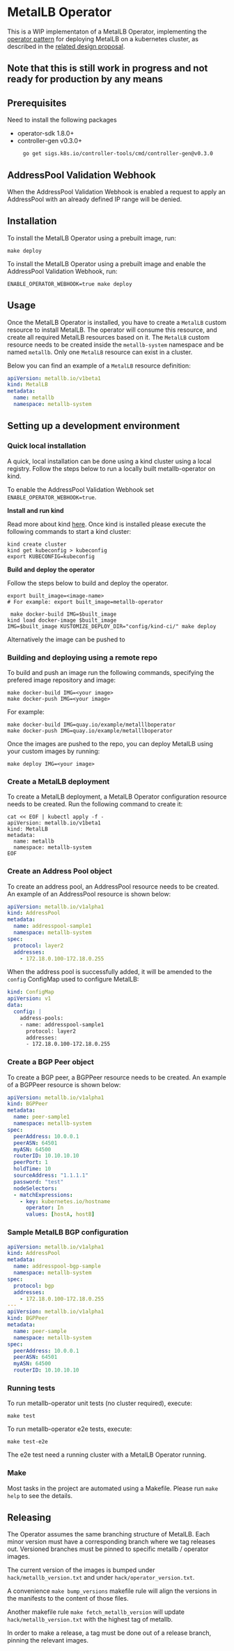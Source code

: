 # MetalLB Operator

This is a WIP implementaton of a MetalLB Operator, implementing the [operator pattern](https://kubernetes.io/docs/concepts/extend-kubernetes/operator/)
for deploying MetalLB on a kubernetes cluster, as described in the [related design proposal](https://github.com/metallb/metallb/blob/main/design/metallb-operator.md).

## Note that this is still work in progress and not ready for production by any means


## Prerequisites
Need to install the following packages
- operator-sdk 1.8.0+
- controller-gen v0.3.0+
```
     go get sigs.k8s.io/controller-tools/cmd/controller-gen@v0.3.0
```

## AddressPool Validation Webhook

When the AddressPool Validation Webhook is enabled a request to apply an AddressPool with an already defined IP range will be denied.

## Installation

To install the MetalLB Operator using a prebuilt image, run: 

```shell
make deploy
```

To install the MetalLB Operator using a prebuilt image and enable the AddressPool Validation Webhook, run: 

```shell
ENABLE_OPERATOR_WEBHOOK=true make deploy
```

## Usage

Once the MetalLB Operator is installed, you have to create a `MetalLB` custom resource to install MetalLB. The operator will consume this resource, and create all required MetalLB resources based on it. The `MetalLB` custom resource needs to be created inside the `metallb-system` namespace and be named `metallb`. Only one `MetalLB` resource can exist in a cluster.

Below you can find an example of a `MetalLB` resource definition:

```yaml
apiVersion: metallb.io/v1beta1
kind: MetalLB
metadata:
  name: metallb
  namespace: metallb-system
```


## Setting up a development environment

### Quick local installation

A quick, local installation can be done using a kind cluster using a local registry. Follow the steps below to run a locally built metallb-operator on kind.

To enable the AddressPool Validation Webhook set `ENABLE_OPERATOR_WEBHOOK=true`.

**Install and run kind**

 Read more about kind [here](https://kind.sigs.k8s.io/docs/user/quick-start/).
Once kind is installed please execute the following commands to start a kind cluster:

```shell
kind create cluster
kind get kubeconfig > kubeconfig
export KUBECONFIG=kubeconfig
```

**Build and deploy the operator**

Follow the steps below to build and deploy the operator.

```shell
export built_image=<image-name> 
# For example: export built_image=metallb-operator

 make docker-build IMG=$built_image
kind load docker-image $built_image
IMG=$built_image KUSTOMIZE_DEPLOY_DIR="config/kind-ci/" make deploy
```

Alternatively the image can be pushed to 

### Building and deploying using a remote repo

To build and push an image run the following commands, specifying the prefered image repository and image:

```shell
make docker-build IMG=<your image>
make docker-push IMG=<your image>
```

For example:

```shell
make docker-build IMG=quay.io/example/metalllboperator
make docker-push IMG=quay.io/example/metalllboperator
```

Once the images are pushed to the repo, you can deploy MetalLB using your custom images by running:
```shell
make deploy IMG=<your image>

```

### Create a MetalLB deployment

To create a MetalLB deployment, a MetalLB Operator configuration resource needs to be created.
Run the following command to create it:

```shell
cat << EOF | kubectl apply -f -
apiVersion: metallb.io/v1beta1
kind: MetalLB
metadata:
  name: metallb
  namespace: metallb-system
EOF
```

### Create an Address Pool object

To create an address pool, an AddressPool resource needs to be created.
An example of an AddressPool resource is shown below:

```yaml
apiVersion: metallb.io/v1alpha1
kind: AddressPool
metadata:
  name: addresspool-sample1
  namespace: metallb-system
spec:
  protocol: layer2
  addresses:
    - 172.18.0.100-172.18.0.255
```

When the address pool is successfully added, it will be amended to the `config` ConfigMap used to configure MetalLB:

```yaml
kind: ConfigMap
apiVersion: v1
data:
  config: |
    address-pools:
    - name: addresspool-sample1
      protocol: layer2
      addresses:
      - 172.18.0.100-172.18.0.255
```

### Create a BGP Peer object

To create a BGP peer, a BGPPeer resource needs to be created.
An example of a BGPPeer resource is shown below:

```yaml
apiVersion: metallb.io/v1alpha1
kind: BGPPeer
metadata:
  name: peer-sample1
  namespace: metallb-system
spec:
  peerAddress: 10.0.0.1
  peerASN: 64501
  myASN: 64500
  routerID: 10.10.10.10
  peerPort: 1
  holdTime: 10
  sourceAddress: "1.1.1.1"
  password: "test"
  nodeSelectors:
  - matchExpressions:
    - key: kubernetes.io/hostname
      operator: In
      values: [hostA, hostB]
```

### Sample MetalLB BGP configuration

```yaml
apiVersion: metallb.io/v1alpha1
kind: AddressPool
metadata:
  name: addresspool-bgp-sample
  namespace: metallb-system
spec:
  protocol: bgp
  addresses:
    - 172.18.0.100-172.18.0.255
---
apiVersion: metallb.io/v1alpha1
kind: BGPPeer
metadata:
  name: peer-sample
  namespace: metallb-system
spec:
  peerAddress: 10.0.0.1
  peerASN: 64501
  myASN: 64500
  routerID: 10.10.10.10
```

### Running tests

To run metallb-operator unit tests (no cluster required), execute:

```shell
make test
```

To run metallb-operator e2e tests, execute:

```shell
make test-e2e
```
The e2e test need a running cluster with a MetalLB Operator running.


### Make

Most tasks in the project are automated using a Makefile.
Please run `make help` to see the details.

## Releasing

The Operator assumes the same branching structure of MetalLB.
Each minor version must have a corresponding branch where we tag releases out.
Versioned branches must be pinned to specific metallb / operator images.

The current version of the images is bumped under `hack/metallb_version.txt` and
under `hack/operator_version.txt`.

A convenience `make bump_versions` makefile rule will align the versions in the manifests to
the content of those files.

Another makefile rule `make fetch_metallb_version` will update `hack/metallb_version.txt` with the
highest tag of metallb.

In order to make a release, a tag must be done out of a release branch, pinning the relevant images.